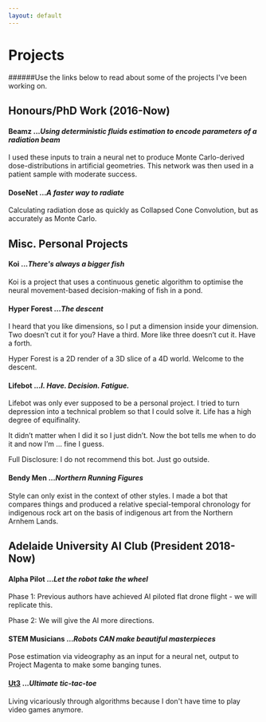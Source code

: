```yaml
---
layout: default
---
```


# Projects
######Use the links below to read about some of the projects I've been working on.


## Honours/PhD Work (2016-Now)

#### Beamz ...*Using deterministic fluids estimation to encode parameters of a radiation beam*

I used these inputs to train a neural net to produce Monte Carlo-derived dose-distributions in artificial geometries.  This network was then used in a patient sample with moderate success.

#### DoseNet ...*A faster way to radiate*
Calculating radiation dose as quickly as Collapsed Cone Convolution, but as accurately as Monte Carlo.


## Misc. Personal Projects

#### Koi ...*There's always a bigger fish*
Koi is a project that uses a continuous genetic algorithm to optimise the neural movement-based decision-making of fish in a pond.

#### Hyper Forest ...*The descent*
I heard that you like dimensions, so I put a dimension inside your dimension.  Two doesn’t cut it for you?  Have a third.  More like three doesn’t cut it.  Have a forth.  

Hyper Forest is a 2D render of a 3D slice of a 4D world.  Welcome to the descent.

#### Lifebot ...*I. Have. Decision. Fatigue.*
Lifebot was only ever supposed to be a personal project.  I tried to turn depression into a technical problem so that I could solve it.   Life has a high degree of equifinality.  

It didn’t matter when I did it so I just didn’t.  Now the bot tells me when to do it and now I’m … fine I guess.  

Full Disclosure:  I do not recommend this bot.   Just go outside.  

#### Bendy Men ...*Northern Running Figures*
Style can only exist in the context of other styles.  I made a bot that compares things and produced a relative special-temporal chronology for indigenous rock art on the basis of indigenous art from the Northern Arnhem Lands.  


## Adelaide University AI Club \(President 2018-Now)

#### Alpha Pilot ...*Let the robot take the wheel*
Phase 1:  Previous authors have achieved AI piloted flat drone flight - we will replicate this.

Phase 2:  We will give the AI more directions.


#### STEM Musicians ...*Robots CAN make beautiful masterpieces*
Pose estimation via videography as an input for a neural net, output to Project Magenta to make some banging tunes.  

#### [Ut3](https://jameskeal.com.au/2019/06/04/temporal-difference-learning-for-ultimate-tic-tac-toe.html) ...*Ultimate tic-tac-toe*
Living vicariously through algorithms because I don't have time to play video games anymore.  
